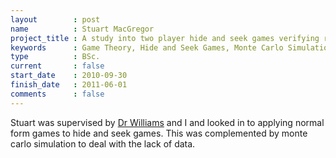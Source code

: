 ```yaml
---
layout        : post
name          : Stuart MacGregor
project_title : A study into two player hide and seek games verifying results from game theory using monte carlo simulation, with a particular application to anti-submarine warfare
keywords      : Game Theory, Hide and Seek Games, Monte Carlo Simulation
type          : BSc.
current       : false
start_date    : 2010-09-30
finish_date   : 2011-06-01
comments      : false
---
```


Stuart was supervised by [Dr Williams](http://www.cardiff.ac.uk/maths/contactsandpeople/profiles/williamsje.html) and I and looked in to applying normal form games to hide and seek games. This was complemented by monte carlo simulation to deal with the lack of data.
